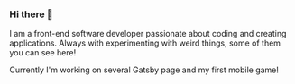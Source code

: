### Hi there 👋

I am a front-end software developer passionate about coding and creating applications. Always with experimenting with weird things, some of them you can see here!

Currently I'm working on several Gatsby page and my first mobile game! 
